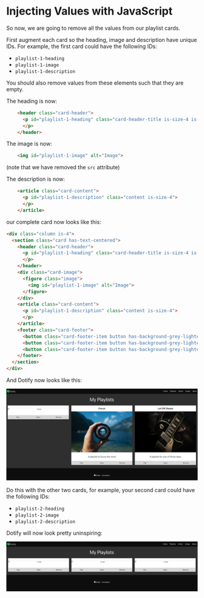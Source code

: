 # Injecting Values with JavaScript

So now, we are going to remove all the values from our playlist cards.

First augment each card so the heading, image and description have unique IDs. For example, the first card could have the following IDs:

* `playlist-1-heading`
* `playlist-1-image`
* `playlist-1-description`

You should also remove values from these elements such that they are empty.

The heading is now:

```html
    <header class="card-header">
      <p id="playlist-1-heading" class="card-header-title is-size-4 is-centered">
      </p>
    </header>
```

The image is now:

```html
    <img id="playlist-1-image" alt="Image">
```
(note that we have removed the `src` attribute)

The description is now:

```html
    <article class="card-content">
      <p id="playlist-1-description" class="content is-size-4">
      </p>
    </article>
```

our complete card now looks like this:

```html
<div class="column is-4">
  <section class="card has-text-centered">
    <header class="card-header">
      <p id="playlist-1-heading" class="card-header-title is-size-4 is-centered">
      </p>
    </header>
    <div class="card-image">
      <figure class="image">
        <img id="playlist-1-image" alt="Image">
      </figure>
    </div>
    <article class="card-content">
      <p id="playlist-1-description" class="content is-size-4">
      </p>
    </article>
    <footer class="card-footer">
      <button class="card-footer-item button has-background-grey-lighter">Play</button>
      <button class="card-footer-item button has-background-grey-lighter">Open</button>
      <button class="card-footer-item button has-background-grey-lighter">Remove</button>
    </footer>
  </section>
</div>
```

And Dotify now looks like this:

![alt text](img/image-18.png)

Do this with the other two cards, for example, your second card could have the following IDs:

* `playlist-2-heading`
* `playlist-2-image`
* `playlist-2-description`


Dotify will now look pretty uninspiring:

![alt text](img/image-19.png)
